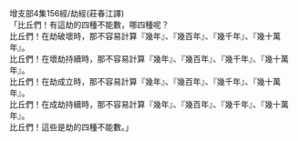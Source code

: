 增支部4集156經/劫經(莊春江譯)  
「比丘們！有這劫的四種不能數，哪四種呢？  
比丘們！在劫破壞時，那不容易計算『幾年』、『幾百年』、『幾千年』、『幾十萬年』。  
比丘們！在壞劫持續時，那不容易計算『幾年』、『幾百年』、『幾千年』、『幾十萬年』。  
比丘們！在劫成立時，那不容易計算『幾年』、『幾百年』、『幾千年』、『幾十萬年』。  
比丘們！在成劫持續時，那不容易計算『幾年』、『幾百年』、『幾千年』、『幾十萬年』。  
比丘們！這些是劫的四種不能數。」  
  
  
